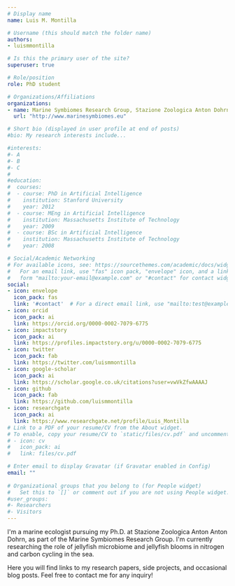 ```yaml
---
# Display name
name: Luis M. Montilla

# Username (this should match the folder name)
authors:
- luismmontilla

# Is this the primary user of the site?
superuser: true

# Role/position
role: PhD student

# Organizations/Affiliations
organizations:
- name: Marine Symbiomes Research Group, Stazione Zoologica Anton Dohrn
  url: "http://www.marinesymbiomes.eu"

# Short bio (displayed in user profile at end of posts)
#bio: My research interests include...

#interests:
#- A
#- B
#- C
#
#education:
#  courses:
#  - course: PhD in Artificial Intelligence
#    institution: Stanford University
#    year: 2012
#  - course: MEng in Artificial Intelligence
#    institution: Massachusetts Institute of Technology
#    year: 2009
#  - course: BSc in Artificial Intelligence
#    institution: Massachusetts Institute of Technology
#    year: 2008

# Social/Academic Networking
# For available icons, see: https://sourcethemes.com/academic/docs/widgets/#icons
#   For an email link, use "fas" icon pack, "envelope" icon, and a link in the
#   form "mailto:your-email@example.com" or "#contact" for contact widget.
social:
- icon: envelope
  icon_pack: fas
  link: '#contact'  # For a direct email link, use "mailto:test@example.org".
- icon: orcid
  icon_pack: ai
  link: https://orcid.org/0000-0002-7079-6775
- icon: impactstory
  icon_pack: ai
  link: https://profiles.impactstory.org/u/0000-0002-7079-6775
- icon: twitter
  icon_pack: fab
  link: https://twitter.com/luismmontilla
- icon: google-scholar
  icon_pack: ai
  link: https://scholar.google.co.uk/citations?user=vwVkZfwAAAAJ
- icon: github
  icon_pack: fab
  link: https://github.com/luismmontilla
- icon: researchgate
  icon_pack: ai
  link: https://www.researchgate.net/profile/Luis_Montilla
# Link to a PDF of your resume/CV from the About widget.
# To enable, copy your resume/CV to `static/files/cv.pdf` and uncomment the lines below.  
# - icon: cv
#   icon_pack: ai
#   link: files/cv.pdf

# Enter email to display Gravatar (if Gravatar enabled in Config)
email: ""
  
# Organizational groups that you belong to (for People widget)
#   Set this to `[]` or comment out if you are not using People widget.  
#user_groups:
#- Researchers
#- Visitors
---
```


I'm a marine ecologist pursuing my Ph.D. at Stazione Zoologica Anton Anton Dohrn, as part of the Marine Symbiomes Research Group. I'm currently researching the role of jellyfish microbiome and jellyfish blooms in nitrogen and carbon cycling in the sea.

Here you will find links to my research papers, side projects, and occasional blog posts. Feel free to contact me for any inquiry!
